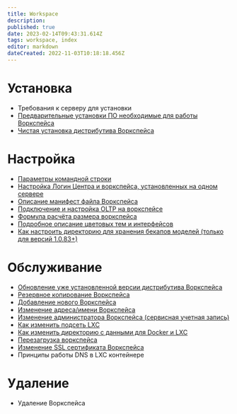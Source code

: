 ```yaml
---
title: Workspace
description: 
published: true
date: 2023-02-14T09:43:31.614Z
tags: workspace, index
editor: markdown
dateCreated: 2022-11-03T10:18:18.456Z
---
```


# Установка
- Требования к серверу для установки 
- [Предварительные установки ПО необходимые для работы Воркспейса](/ru/workspace/softInstal)
- [Чистая установка дистрибутива Воркспейса](/ru/workspace/cleaninstallation)
# Настройка
- [Параметры командной строки](/ru/workspace/config/commandline)
- [Настройка Логин Центра и воркспейса, установленных на одном сервере](/ru/workspace/config/configurarionLcWorkspace) 
- [Описание манифест файла Воркспейса](/ru/workspace/config/manifest)
- [Подключение и настройка OLTP на воркспейсе](/ru/workspace/config/oltp)
- [Формула расчёта размера воркспейса](/ru/workspace/config/wsSizeFormula)
- [Подробное описание цветовых тем и интерфейсов](/ru/workspace/config/colorScheme)
- [Как настроить директорию для хранения бекапов моделей (только для версий 1.0.83+)](/ru/workspace/config/customBackupsDirectory)
# Обслуживание
- [Обновление уже установленной версии дистрибутива Воркспейса](/ru/workspace/maintenance/update)
- [Резервное копирование Воркспейса](/ru/workspace/maintenance/backup)
- [Добавление нового Воркспейса](/ru/workspace/maintenance/add_workspace)
- [Изменение адреса/имени Воркспейса](/ru/workspace/maintenance/changeworkspacename)
- [Изменение администратора Воркспейса (сервисная учетная запись)](/ru/workspace/maintenance/changeWorkspaceSuperAdmin)
- [Как изменить подсеть LXC](/ru/workspace/maintenance/lxcChangeAddressInfo)
- [Как изменить директорию с данными для Docker и LXC](/ru/workspace/maintenance/dockerAndLxcChangeDataFolder)
- [Перезагрузка воркспейса](/ru/workspace/maintenance/restartWorkspace)
- [Изменение SSL сертификата Воркспейса](/ru/workspace/maintenance/updateSSL)
- Принципы работы DNS в LXC контейнере
# Удаление
- Удаление Воркспейса
    